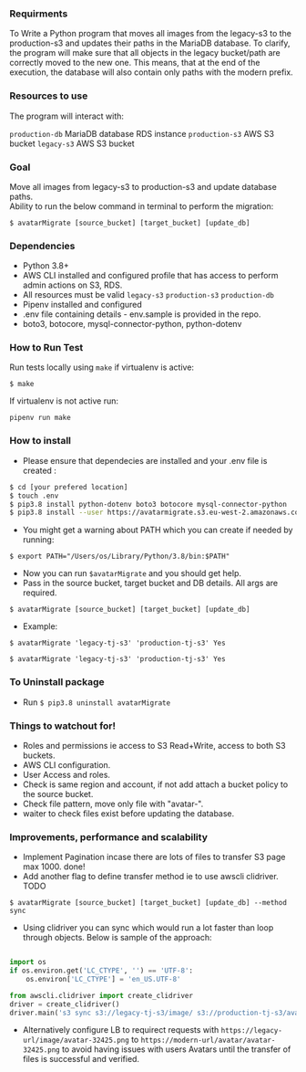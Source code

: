### Requirments
To Write a Python program that moves all images from the legacy-s3 to the production-s3 and updates their paths in the MariaDB database. To clarify, the program will make sure that all objects in the legacy bucket/path are correctly moved to the new one. This means, that at the end of the execution, the database will also contain only paths with the modern prefix.

### Resources to use 

The program will interact with:

`production-db` MariaDB database RDS instance
`production-s3` AWS S3 bucket
`legacy-s3` AWS S3 bucket

### Goal 
Move all images from legacy-s3 to production-s3 and update database paths.  
Ability to run the below command in terminal to perform the migration: 

`$ avatarMigrate [source_bucket] [target_bucket] [update_db]`

### Dependencies 
- Python 3.8+
- AWS CLI installed and configured profile that has access to perform admin actions on S3, RDS.  
- All resources must be valid `legacy-s3` `production-s3` `production-db`
- Pipenv installed and configured
- .env file containing details - env.sample is provided in the repo. 
- boto3, botocore, mysql-connector-python, python-dotenv  

### How to Run Test 
Run tests locally using `make` if virtualenv is active: 

`$ make`

If virtualenv is not active run: 

`pipenv run make`


### How to install

- Please ensure that dependecies are installed and your .env file is created :

```sh
$ cd [your prefered location]
$ touch .env
$ pip3.8 install python-dotenv boto3 botocore mysql-connector-python
$ pip3.8 install --user https://avatarmigrate.s3.eu-west-2.amazonaws.com/avatarMigrate-0.1.0-py38-none-any.whl 
```
- You might get a warning about PATH which you can create if needed by running:  

```
$ export PATH="/Users/os/Library/Python/3.8/bin:$PATH" 

```
- Now you can run `$avatarMigrate` and you should get help. 
- Pass in the source bucket, target bucket and DB details. All args are required. 

`$ avatarMigrate [source_bucket] [target_bucket] [update_db]`

- Example: 

`$ avatarMigrate 'legacy-tj-s3' 'production-tj-s3' Yes`

`$ avatarMigrate 'legacy-tj-s3' 'production-tj-s3' Yes`


### To Uninstall package 

- Run `$ pip3.8 uninstall avatarMigrate` 


### Things to watchout for!
- Roles and permissions ie access to S3 Read+Write, access to both S3 buckets.
- AWS CLI configuration.
- User Access and roles.
- Check is same region and account, if not add attach a bucket policy to the source bucket.
- Check file pattern, move only file with "avatar-".
- waiter to check files exist before updating the database.

### Improvements, performance and scalability
- Implement Pagination incase there are lots of files to transfer S3 page max 1000. done!
- Add another flag to define transfer method ie to use awscli clidriver. TODO 

`$ avatarMigrate [source_bucket] [target_bucket] [update_db] --method sync`

- Using clidriver you can sync which would run a lot faster than loop through objects. Below is sample of the approach:  

```python 

import os
if os.environ.get('LC_CTYPE', '') == 'UTF-8':
    os.environ['LC_CTYPE'] = 'en_US.UTF-8'

from awscli.clidriver import create_clidriver
driver = create_clidriver()
driver.main('s3 sync s3://legacy-tj-s3/image/ s3://production-tj-s3/avatar/'.split())

```
- Alternatively configure LB to requirect requests with `https://legacy-url/image/avatar-32425.png` to `https://modern-url/avatar/avatar-32425.png` to avoid having issues with users Avatars until the transfer of files is successful and verified. 


